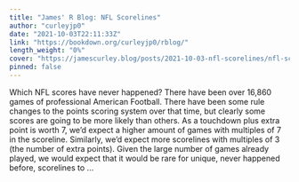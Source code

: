 ```yaml
---
title: "James' R Blog: NFL Scorelines"
author: "curleyjp0"
date: "2021-10-03T22:11:33Z"
link: "https://bookdown.org/curleyjp0/rblog/"
length_weight: "0%"
cover: "https://jamescurley.blog/posts/2021-10-03-nfl-scorelines/nfl-scorelines_files/figure-html5/unnamed-chunk-3-1.png"
pinned: false
---
```


Which NFL scores have never happened? There have been over 16,860 games of professional American Football. There have been some rule changes to the points scoring system over that time, but clearly some scores are going to be more likely than others. As a touchdown plus extra point is worth 7, we’d expect a higher amount of games with multiples of 7 in the scoreline. Similarly, we’d expect more scorelines with multiples of 3 (the number of extra points). Given the large number of games already played, we would expect that it would be rare for unique, never happened before, scorelines to ...
